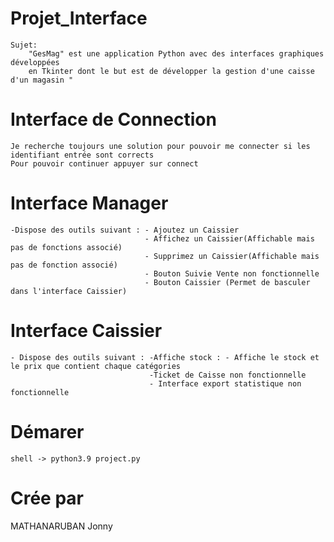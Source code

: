 # Projet_Interface
    Sujet:
        "GesMag" est une application Python avec des interfaces graphiques développées 
        en Tkinter dont le but est de développer la gestion d'une caisse d'un magasin "


# Interface de Connection
    Je recherche toujours une solution pour pouvoir me connecter si les identifiant entrée sont corrects
    Pour pouvoir continuer appuyer sur connect

# Interface Manager 
    -Dispose des outils suivant : - Ajoutez un Caissier
                                  - Affichez un Caissier(Affichable mais pas de fonctions associé)
                                  - Supprimez un Caissier(Affichable mais pas de fonction associé)
                                  - Bouton Suivie Vente non fonctionnelle
                                  - Bouton Caissier (Permet de basculer dans l'interface Caissier)

# Interface Caissier 
    - Dispose des outils suivant : -Affiche stock : - Affiche le stock et le prix que contient chaque catégories
                                   -Ticket de Caisse non fonctionnelle
                                   - Interface export statistique non fonctionnelle


# Démarer
    shell -> python3.9 project.py 

# Crée par 
 MATHANARUBAN Jonny
